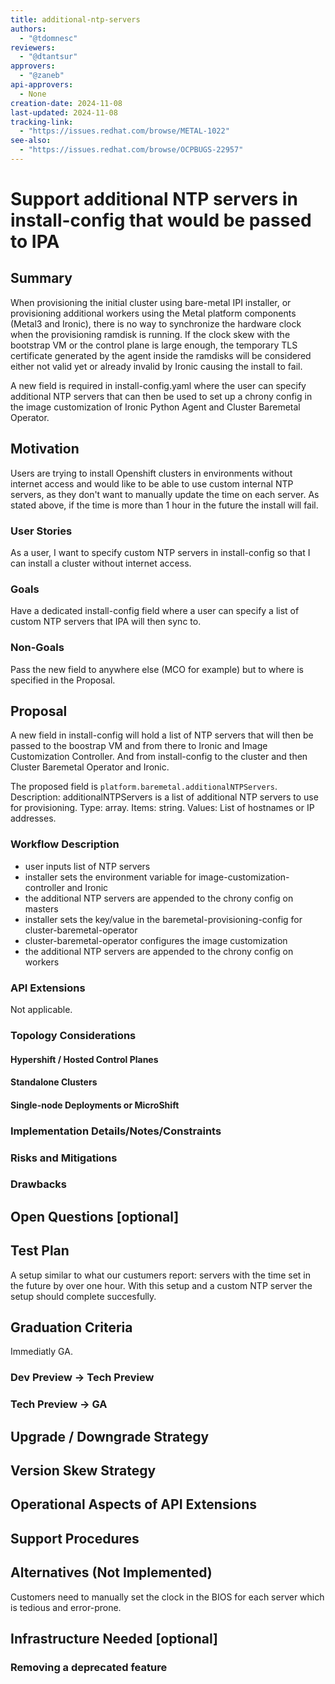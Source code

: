 ```yaml
---
title: additional-ntp-servers
authors:
  - "@tdomnesc"
reviewers:
  - "@dtantsur"
approvers:
  - "@zaneb"
api-approvers:
  - None
creation-date: 2024-11-08
last-updated: 2024-11-08
tracking-link:
  - "https://issues.redhat.com/browse/METAL-1022"
see-also:
  - "https://issues.redhat.com/browse/OCPBUGS-22957"
---
```


# Support additional NTP servers in install-config that would be passed to IPA

## Summary

When provisioning the initial cluster using bare-metal IPI installer, or provisioning additional workers using the Metal platform components (Metal3 and Ironic), there is no way to synchronize the hardware clock when the provisioning ramdisk is running. If the clock skew with the bootstrap VM or the control plane is large enough, the temporary TLS certificate generated by the agent inside the ramdisks will be considered either not valid yet or already invalid by Ironic causing the install to fail.

A new field is required in install-config.yaml where the user can specify additional NTP servers that can then be used to set up a chrony config in the image customization of Ironic Python Agent and Cluster Baremetal Operator.

## Motivation

Users are trying to install Openshift clusters in environments without internet access and would like to be able to use custom internal NTP servers, as they don't want to manually update the time on each server. As stated above, if the time is more than 1 hour in the future the install will fail.

### User Stories

As a user, I want to specify custom NTP servers in install-config so that I can install a cluster without internet access.

### Goals

Have a dedicated install-config field where a user can specify a list of custom NTP servers that IPA will then sync to.

### Non-Goals

Pass the new field to anywhere else (MCO for example) but to where is specified in the Proposal.

## Proposal

A new field in install-config will hold a list of NTP servers that will then be passed to the boostrap VM and from there to Ironic and Image Customization Controller. And from install-config to the cluster and then Cluster Baremetal Operator and Ironic.

The proposed field is `platform.baremetal.additionalNTPServers`. Description: additionalNTPServers is a list of additional NTP servers to use for provisioning. Type: array. Items: string. Values: List of hostnames or IP addresses.

### Workflow Description

- user inputs list of NTP servers
- installer sets the environment variable for image-customization-controller and Ironic
- the additional NTP servers are appended to the chrony config on masters
- installer sets the key/value in the baremetal-provisioning-config for cluster-baremetal-operator
- cluster-baremetal-operator configures the image customization
- the additional NTP servers are appended to the chrony config on workers

### API Extensions

Not applicable.

### Topology Considerations

#### Hypershift / Hosted Control Planes

#### Standalone Clusters

#### Single-node Deployments or MicroShift

### Implementation Details/Notes/Constraints

### Risks and Mitigations

### Drawbacks

## Open Questions [optional]

## Test Plan

A setup similar to what our custumers report: servers with the time set in the future by over one hour. With this setup and a custom NTP server the setup should complete succesfully.

## Graduation Criteria

Immediatly GA.

### Dev Preview -> Tech Preview

### Tech Preview -> GA

## Upgrade / Downgrade Strategy

## Version Skew Strategy

## Operational Aspects of API Extensions

## Support Procedures

## Alternatives (Not Implemented)

Customers need to manually set the clock in the BIOS for each server which is tedious and error-prone.

## Infrastructure Needed [optional]

### Removing a deprecated feature
